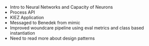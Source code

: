 - Intro to Neural Networks and Capacity of Neurons
- Process API
- KIEZ Application
- Messaged to Benedek from mimic
- Improved woundcare pipeline using eval metrics and class based instantiation
- Need to read more about design patterns